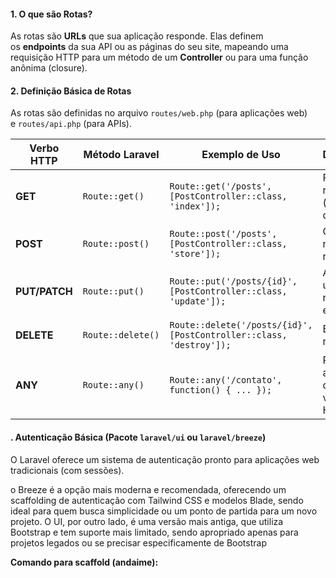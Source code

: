 
#### **1. O que são Rotas?**

As rotas são **URLs** que sua aplicação responde. Elas definem os **endpoints** da sua API ou as páginas do seu site, mapeando uma requisição HTTP para um método de um **Controller** ou para uma função anônima (closure).

#### **2. Definição Básica de Rotas**

As rotas são definidas no arquivo `routes/web.php` (para aplicações web) e `routes/api.php` (para APIs).

|Verbo HTTP|Método Laravel|Exemplo de Uso|Descrição|
|---|---|---|---|
|**GET**|`Route::get()`|`Route::get('/posts', [PostController::class, 'index']);`|Recupera recursos (páginas, dados).|
|**POST**|`Route::post()`|`Route::post('/posts', [PostController::class, 'store']);`|Cria um novo recurso.|
|**PUT/PATCH**|`Route::put()`|`Route::put('/posts/{id}', [PostController::class, 'update']);`|Atualiza um recurso existente.|
|**DELETE**|`Route::delete()`|`Route::delete('/posts/{id}', [PostController::class, 'destroy']);`|Exclui um recurso.|
|**ANY**|`Route::any()`|`Route::any('/contato', function() { ... });`|Responda a qualquer verbo HTTP.|


#### **. Autenticação Básica (Pacote `laravel/ui` ou `laravel/breeze`)**

O Laravel oferece um sistema de autenticação pronto para aplicações web tradicionais (com sessões).

o Breeze é a opção mais moderna e recomendada, oferecendo um scaffolding de autenticação com Tailwind CSS e modelos Blade, sendo ideal para quem busca simplicidade ou um ponto de partida para um novo projeto. O UI, por outro lado, é uma versão mais antiga, que utiliza Bootstrap e tem suporte mais limitado, sendo apropriado apenas para projetos legados ou se precisar especificamente de Bootstrap

**Comando para scaffold (andaime):**